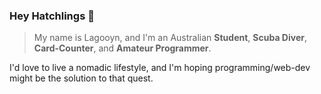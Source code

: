 ### Hey Hatchlings 🐣 

> My name is Lagooyn, and I'm an Australian **Student**, **Scuba Diver**, **Card-Counter**, and **Amateur Programmer**.

I'd love to live a nomadic lifestyle, and I'm hoping programming/web-dev might be the solution to that quest.
<!--
**Lagooyn/Lagooyn** is a ✨ _special_ ✨ repository because its `README.md` (this file) appears on your GitHub profile.

Here are some ideas to get you started:

- 🔭 I’m currently working on ...
- 🌱 I’m currently learning ...
- 👯 I’m looking to collaborate on ...
- 🤔 I’m looking for help with ...
- 💬 Ask me about ...
- 📫 How to reach me: ...
- 😄 Pronouns: ...
- ⚡ Fun fact: ...
-->
